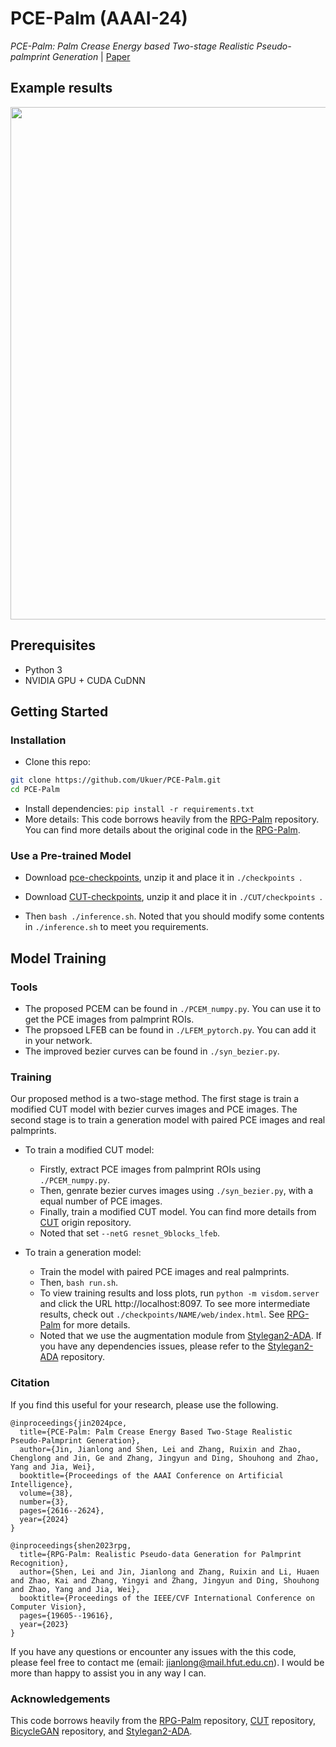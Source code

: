 # PCE-Palm (AAAI-24)
*PCE-Palm: Palm Crease Energy based Two-stage Realistic Pseudo-palmprint Generation*
| [Paper](https://ojs.aaai.org/index.php/AAAI/article/view/28039)

## Example results
<img src='imgs/pce-image.png' width=820>  


## Prerequisites
- Python 3
- NVIDIA GPU + CUDA CuDNN

## Getting Started ###

### Installation
- Clone this repo:
```bash
git clone https://github.com/Ukuer/PCE-Palm.git
cd PCE-Palm
``` 
- Install dependencies:
`
pip install -r requirements.txt
`
- More details:
This code borrows heavily from the [RPG-Palm](https://github.com/Ukuer/RPG-Palm) repository. 
You can find more details about the original code in the [RPG-Palm](https://github.com/Ukuer/RPG-Palm).

### Use a Pre-trained Model
- Download [pce-checkpoints](https://drive.google.com/file/d/1r_1vdrVaqrBjuBktBKaj5fEwIXzbka8s/view?usp=sharing), unzip it and place it in `./checkpoints `.
- Download [CUT-checkpoints](https://drive.google.com/file/d/1epH7GV3g9fk4_RwOX8x-uMo5iKOlj0I4/view?usp=sharing), unzip it and place it in `./CUT/checkpoints `.

- Then `bash ./inference.sh`. Noted that you should modify some contents in `./inference.sh` to meet you requirements.

## Model Training
### Tools
- The proposed PCEM can be found in `./PCEM_numpy.py`. You can use it to get the PCE images from palmprint ROIs.
- The propsoed LFEB can be found in `./LFEM_pytorch.py`. You can add it in your network.
- The improved bezier curves can be found in `./syn_bezier.py`. 

### Training 
Our proposed method is a two-stage method. 
The first stage is train a modified CUT model with bezier curves images and PCE images. 
The second stage is to train a generation model with paired PCE images and real palmprints.

- To train a modified CUT model:
    - Firstly, extract PCE images from palmprint ROIs using `./PCEM_numpy.py`.
    - Then, genrate bezier curves images using `./syn_bezier.py`, with a equal number of PCE images.
    - Finally, train a modified CUT model. You can find more details from [CUT](https://github.com/taesungp/contrastive-unpaired-translation.git) origin repository.
    - Noted that set `--netG resnet_9blocks_lfeb`.

- To train a generation model:
    - Train the model with paired PCE images and real palmprints.
    - Then, `bash run.sh`.
    - To view training results and loss plots, run `python -m visdom.server` and click the URL http://localhost:8097. To see more intermediate results, check out  `./checkpoints/NAME/web/index.html`. See [RPG-Palm](https://github.com/Ukuer/RPG-Palm) for more details.
    - Noted that we use the augmentation module from [Stylegan2-ADA](https://github.com/NVlabs/stylegan2-ada). If you have any dependencies issues, please refer to the [Stylegan2-ADA](https://github.com/NVlabs/stylegan2-ada) repository.

### Citation

If you find this useful for your research, please use the following.

```
@inproceedings{jin2024pce,
  title={PCE-Palm: Palm Crease Energy Based Two-Stage Realistic Pseudo-Palmprint Generation},
  author={Jin, Jianlong and Shen, Lei and Zhang, Ruixin and Zhao, Chenglong and Jin, Ge and Zhang, Jingyun and Ding, Shouhong and Zhao, Yang and Jia, Wei},
  booktitle={Proceedings of the AAAI Conference on Artificial Intelligence},
  volume={38},
  number={3},
  pages={2616--2624},
  year={2024}
}

@inproceedings{shen2023rpg,
  title={RPG-Palm: Realistic Pseudo-data Generation for Palmprint Recognition},
  author={Shen, Lei and Jin, Jianlong and Zhang, Ruixin and Li, Huaen and Zhao, Kai and Zhang, Yingyi and Zhang, Jingyun and Ding, Shouhong and Zhao, Yang and Jia, Wei},
  booktitle={Proceedings of the IEEE/CVF International Conference on Computer Vision},
  pages={19605--19616},
  year={2023}
}
```

If you have any questions or encounter any issues with the this code, please feel free to contact me (email: jianlong@mail.hfut.edu.cn). 
I would be more than happy to assist you in any way I can.

### Acknowledgements

This code borrows heavily from the [RPG-Palm](https://github.com/Ukuer/RPG-Palm) repository, [CUT](https://github.com/taesungp/contrastive-unpaired-translation.git) repository, [BicycleGAN](https://github.com/junyanz/BicycleGAN/tree/master) repository, and [Stylegan2-ADA](https://github.com/NVlabs/stylegan2-ada).
